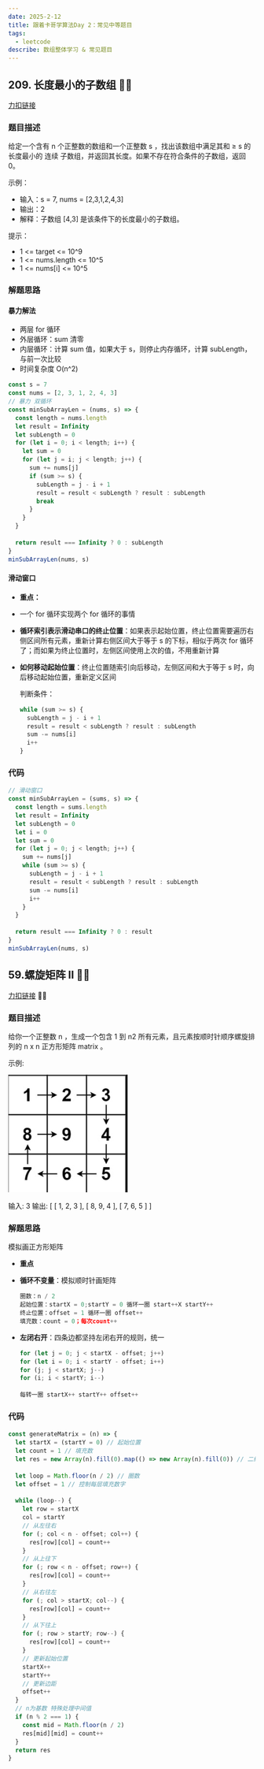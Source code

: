 ```yaml
---
date: 2025-2-12
title: 跟着卡哥学算法Day 2：常见中等题目
tags:
  - leetcode
describe: 数组整体学习 & 常见题目
---
```


## 209. 长度最小的子数组 🌟🌟

[力扣链接](https://leetcode.cn/problems/minimum-size-subarray-sum/description/)

### 题目描述

给定一个含有 n 个正整数的数组和一个正整数 s ，找出该数组中满足其和 ≥ s 的长度最小的 连续 子数组，并返回其长度。如果不存在符合条件的子数组，返回 0。

示例：

- 输入：s = 7, nums = [2,3,1,2,4,3]
- 输出：2
- 解释：子数组 [4,3] 是该条件下的长度最小的子数组。

提示：

- 1 <= target <= 10^9
- 1 <= nums.length <= 10^5
- 1 <= nums[i] <= 10^5

### 解题思路

#### 暴力解法

- 两层 for 循环
- 外层循环：sum 清零
- 内层循环：计算 sum 值，如果大于 s，则停止内存循环，计算 subLength，与前一次比较
- 时间复杂度 O(n^2)

```js
const s = 7
const nums = [2, 3, 1, 2, 4, 3]
// 暴力 双循环
const minSubArrayLen = (nums, s) => {
  const length = nums.length
  let result = Infinity
  let subLength = 0
  for (let i = 0; i < length; i++) {
    let sum = 0
    for (let j = i; j < length; j++) {
      sum += nums[j]
      if (sum >= s) {
        subLength = j - i + 1
        result = result < subLength ? result : subLength
        break
      }
    }
  }

  return result === Infinity ? 0 : subLength
}
minSubArrayLen(nums, s)
```

#### 滑动窗口

- **重点：**
- 一个 for 循环实现两个 for 循环的事情
- **循环索引表示滑动串口的终止位置**：如果表示起始位置，终止位置需要遍历右侧区间所有元素，重新计算右侧区间大于等于 s 的下标，相似于两次 for 循环了；而如果为终止位置时，左侧区间使用上次的值，不用重新计算
- **如何移动起始位置**：终止位置随索引向后移动，左侧区间和大于等于 s 时，向后移动起始位置，重新定义区间

  判断条件：

  ```js
  while (sum >= s) {
    subLength = j - i + 1
    result = result < subLength ? result : subLength
    sum -= nums[i]
    i++
  }
  ```

### 代码

```ts
// 滑动窗口
const minSubArrayLen = (sums, s) => {
  const length = sums.length
  let result = Infinity
  let subLength = 0
  let i = 0
  let sum = 0
  for (let j = 0; j < length; j++) {
    sum += nums[j]
    while (sum >= s) {
      subLength = j - i + 1
      result = result < subLength ? result : subLength
      sum -= nums[i]
      i++
    }
  }

  return result === Infinity ? 0 : result
}
minSubArrayLen(nums, s)
```

## 59.螺旋矩阵 II 🌟🌟

[力扣链接](https://leetcode.cn/problems/remove-element/description/) 🌟🌟

### 题目描述

给你一个正整数 n ，生成一个包含 1 到 n2 所有元素，且元素按顺时针顺序螺旋排列的 n x n 正方形矩阵 matrix 。

示例:

![alt text](./images/leetcode-59.png)

输入: 3 输出: [ [ 1, 2, 3 ], [ 8, 9, 4 ], [ 7, 6, 5 ] ]

### 解题思路

模拟画正方形矩阵

- **重点**
- **循环不变量**：模拟顺时针画矩阵

  ```js
  圈数：n / 2
  起始位置：startX = 0;startY = 0 循环一圈 start++X startY++
  终止位置：offset = 1 循环一圈 offset++
  填充数：count = 0；每次count++
  ```

- **左闭右开**：四条边都坚持左闭右开的规则，统一

  ```js
  for (let j = 0; j < startX - offset; j++)
  for (let i = 0; i < startY - offset; i++)
  for (j; j < startX; j--)
  for (i; i < startY; i--)

  每转一圈 startX++ startY++ offset++
  ```

### 代码

```js
const generateMatrix = (n) => {
  let startX = (startY = 0) // 起始位置
  let count = 1 // 填充数
  let res = new Array(n).fill(0).map(() => new Array(n).fill(0)) // 二维数组

  let loop = Math.floor(n / 2) // 圈数
  let offset = 1 // 控制每层填充数字

  while (loop--) {
    let row = startX
    col = startY
    // 从左往右
    for (; col < n - offset; col++) {
      res[row][col] = count++
    }
    // 从上往下
    for (; row < n - offset; row++) {
      res[row][col] = count++
    }
    // 从右往左
    for (; col > startX; col--) {
      res[row][col] = count++
    }
    // 从下往上
    for (; row > startY; row--) {
      res[row][col] = count++
    }
    // 更新起始位置
    startX++
    startY++
    // 更新边距
    offset++
  }
  // n为基数 特殊处理中间值
  if (n % 2 === 1) {
    const mid = Math.floor(n / 2)
    res[mid][mid] = count++
  }
  return res
}
```

